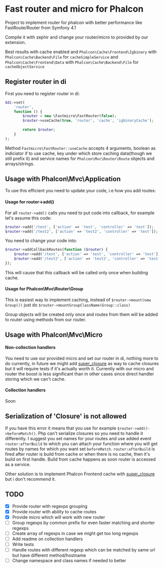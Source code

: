 # Fast router and micro for Phalcon

Project to implement router for phalcon with better performance like FastRoute/Router from Symfony 4.1

Compile it with zephir and change your router/micro to provided by our extension.

Best results with cache enabled and `Phalcon\Cache\Frontend\Igbinary` with `Phalcon\Cache\Backend\File` for `cacheSimpleService` and `Phalcon\Cache\Frontend\Data` with `Phalcon\Cache\Backend\File` for `cacheObjectService`

## Register router in di

First you need to register router in di:

```php
$di->set(
    'router',
    function () {
        $router = new \Fastmicro\FastRouter(false);
        $router->useCache(true, 'router', 'cache', 'igbinaryCache');
        
        return $router;
    }
);
```

Method `Fastmicro\FastRouter::useCache` accepts 4 arguments, boolean as indiciator if to use cache, key under which store caching data(though we still prefix it) and service names for `Phalcon\Mvc\Router\Route` objects and arrays/strings.

## Usage with Phalcon\Mvc\Application

To use this efficient you need to update your code, i.e how you add routes:

#### Usage for router->add()

For all `router->add()` calls you need to put code into callback, for example let's assume this code:

```php
$router->add('/test', ['action' => 'test', 'controller' => 'test']);
$router->add('/test2', ['action' => 'test2', 'controller' => 'test']);
```

You need to change your code into:

```php
$router->addCallbackRoutes(function ($router) {
    $router->add('/test', ['action' => 'test', 'controller' => 'test']);
    $router->add('/test2', ['action' => 'test2', 'controller' => 'test']);
});
```

This will cause that this callback will be called only once when building cache.

#### Usage for Phalcon\Mvc\Router\Group

This is easiest way to implement caching, instead of `$router->mount(new Group())` just do `$router->mountGroupClassName(Group::class)`

Group objects will be created only once and routes from them will be added to router using methods from our router.

## Usage with Phalcon\Mvc\Micro

#### Non-collection handlers

You need to use our provided micro and set our router in di, nothing more to do currently, in future we might add [super_closure](https://github.com/jeremeamia/super_closure) as way to cache closures but it will require tests if it's actually worth it. Currently with our micro and router the boost is less significant than in other cases since direct handler storing which we can't cache.

#### Collection handlers

Soon

## Serialization of 'Closure' is not allowed

If you have this error it means that you use for example `$router->add()->beforeMatch()`. Php can't serialize closures so you need to handle it differently. I suggest you set names for your routes and use added event `router:afterBuild` to which you can attach your function where you will get routes by names for which you want set `beforeMatch`. `router:afterBuild` is fired after router is build from cache or when there is no cache, then it's build on first handle. Build from cache happens as soon router is accessed as a service.

Other solution is to implement Phalcon Frontend cache with [super_closure](https://github.com/jeremeamia/super_closure) but i don't recommend it.

## TODO

- [x] Provide router with regexps grouping
- [x] Provide router with ability to cache routes
- [x] Provide micro which will work with new router
- [ ] Group regexps by common prefix for even faster matching and shorter regexps
- [ ] Create array of regexps in case we might get too long regexps
- [ ] Add readme on collection handlers
- [ ] Write tests
- [ ] Handle routes with different regexp which can be matched by same url but have different method/hostname
- [ ] Change namespace and class names if needed to better
